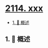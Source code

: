 # [2114. xxx](https://github.com/Tdahuyou/TNotes.leetcode/tree/main/notes/2114.%20xxx)

<!-- region:toc -->

- [1. 📝 概述](#1--概述)

<!-- endregion:toc -->

## 1. 📝 概述
